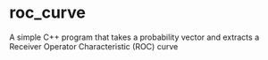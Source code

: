# roc_curve
A simple C++ program that takes a probability vector and extracts a Receiver Operator Characteristic (ROC) curve
